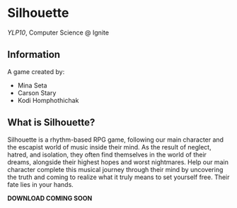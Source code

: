 # Silhouette 
_YLP10_, Computer Science @ Ignite

## Information
A game created by: 
- Mina Seta
- Carson Stary
- Kodi Homphothichak

## What is Silhouette?
Silhouette is a rhythm-based RPG game, following our main character and the escapist world of music inside their mind. As the result of neglect, hatred, and isolation, they often find themselves in the world of their dreams, alongside their highest hopes and worst nightmares. Help our main character complete this musical journey through their mind by uncovering the truth and coming to realize what it truly means to set yourself free. Their fate lies in your hands.

**DOWNLOAD COMING SOON**